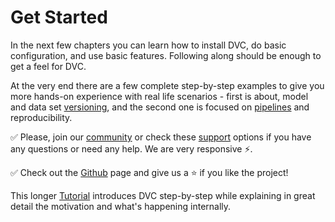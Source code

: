 # Get Started

In the next few chapters you can learn how to install DVC, do basic
configuration, and use basic features. Following along should be enough to get a
feel for DVC.

At the very end there are a few complete step-by-step examples to give you
more hands-on experience with real life scenarios - first is about, model and
data set [versioning](/doc/get-started/example-versioning), and the second one
is focused on [pipelines](/doc/get-started/example-pipeline) and
reproducibility.

✅ Please, join our [community](/chat) or check these [support](/support)
options if you have any questions or need any help. We are very responsive ⚡.

✅ Check out the [Github](https://github.com/iterative/dvc) page and give us a ⭐
if you like the project!

This longer [Tutorial](/doc/tutorial) introduces DVC step-by-step while
explaining in great detail the motivation and what's happening internally.
